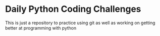 # Daily Python Coding Challenges
This is just a repository to practice using git as well as working on getting better at programming with python
